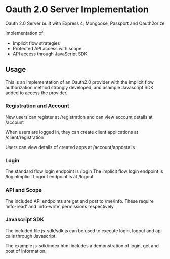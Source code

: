 # Oauth 2.0 Server Implementation

Oauth 2.0 Server built with Express 4, Mongoose, Passport and Oauth2orize

Implementation of:
 - Implicit flow strategies
 - Protected API access with scope
 - API access through JavaScript SDK

##  Usage

This is an implementation of an Oauth2.0 provider with the implicit flow authorization method strongly developed, and asample Javascript SDK added to access the provider.

### Registration and Account

New users can register at /registration and can view account details at /account

When users are logged in, they can create client applications at /client/registration

Users can view details of created apps at /account/appdetails

### Login

The standard flow login endpoint is /login
The implicit flow login endpoint is /loginImplicit
Logout endpoint is at /logout

### API and Scope

The included API endpoints are get and post to /me/info.
These require 'info-read' and 'info-write' permissions respectively.

### Javascript SDK

The included file js-sdk/sdk.js can be used to execute login, logout and api calls through Javascript.

The example js-sdk/index.html includes a demonstration of login, get and post of information.
